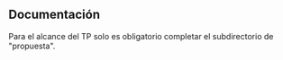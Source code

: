 ## Documentación ##

Para el alcance del TP solo es obligatorio completar el subdirectorio de "propuesta".